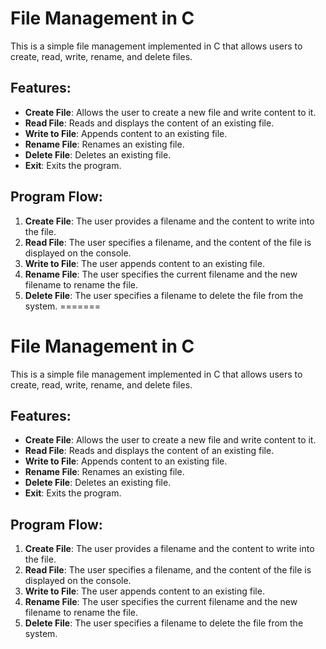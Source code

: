 # File Management in C

This is a simple file management implemented in C that allows users to create, read, write, rename, and delete files.

## Features:

- **Create File**: Allows the user to create a new file and write content to it.
- **Read File**: Reads and displays the content of an existing file.
- **Write to File**: Appends content to an existing file.
- **Rename File**: Renames an existing file.
- **Delete File**: Deletes an existing file.
- **Exit**: Exits the program.

## Program Flow:

1. **Create File**: The user provides a filename and the content to write into the file.
2. **Read File**: The user specifies a filename, and the content of the file is displayed on the console.
3. **Write to File**: The user appends content to an existing file.
4. **Rename File**: The user specifies the current filename and the new filename to rename the file.
5. **Delete File**: The user specifies a filename to delete the file from the system.
=======
# File Management in C

This is a simple file management implemented in C that allows users to create, read, write, rename, and delete files.

## Features:

- **Create File**: Allows the user to create a new file and write content to it.
- **Read File**: Reads and displays the content of an existing file.
- **Write to File**: Appends content to an existing file.
- **Rename File**: Renames an existing file.
- **Delete File**: Deletes an existing file.
- **Exit**: Exits the program.

## Program Flow:

1. **Create File**: The user provides a filename and the content to write into the file.
2. **Read File**: The user specifies a filename, and the content of the file is displayed on the console.
3. **Write to File**: The user appends content to an existing file.
4. **Rename File**: The user specifies the current filename and the new filename to rename the file.
5. **Delete File**: The user specifies a filename to delete the file from the system.
